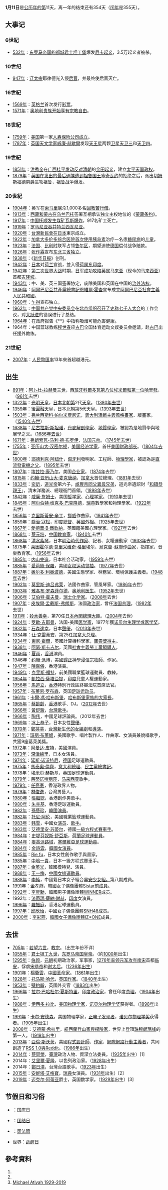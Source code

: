 **1月11日**是[公历年的第](https://zh.wikipedia.org/wiki/公历 "wikilink")11天，离一年的结束还有354天（[闰年](../Page/闰年.md "wikilink")是355天）。

## 大事记

### 6世紀

  - [532年](https://zh.wikipedia.org/wiki/532年 "wikilink")：[东罗马帝国的都城](https://zh.wikipedia.org/wiki/东罗马帝国 "wikilink")[君士坦丁堡](../Page/君士坦丁堡.md "wikilink")爆发[尼卡起义](https://zh.wikipedia.org/wiki/尼卡起义 "wikilink")，3.5万起义者被杀。

### 10世纪

  - [947年](https://zh.wikipedia.org/wiki/947年 "wikilink")：[辽太宗](../Page/辽太宗.md "wikilink")耶律德光入侵[后晋](../Page/后晋.md "wikilink")，并最终使后晋灭亡。

### 16世紀

  - [1569年](https://zh.wikipedia.org/wiki/1569年 "wikilink")：[英格兰](../Page/英格兰.md "wikilink")首次发行[彩票](../Page/彩票.md "wikilink")。
  - [1571年](../Page/1571年.md "wikilink")：[奥地利贵族开始享有](https://zh.wikipedia.org/wiki/奥地利 "wikilink")[宗教自由](../Page/宗教自由.md "wikilink")。

### 18世紀

  - [1759年](https://zh.wikipedia.org/wiki/1759年 "wikilink")：[美国](../Page/美国.md "wikilink")第一家[人寿保险公司成立](https://zh.wikipedia.org/wiki/人寿保险 "wikilink")。
  - [1787年](https://zh.wikipedia.org/wiki/1787年 "wikilink")：[英国天文学家](https://zh.wikipedia.org/wiki/英国 "wikilink")[威廉·赫歇爾](../Page/威廉·赫歇爾.md "wikilink")发现[天王星](../Page/天王星.md "wikilink")两颗[卫星](https://zh.wikipedia.org/wiki/卫星 "wikilink")[天卫三](../Page/天卫三.md "wikilink")和[天卫四](../Page/天卫四.md "wikilink")。

### 19世紀

  - [1851年](../Page/1851年.md "wikilink")：[洪秀全](../Page/洪秀全.md "wikilink")在[广西](https://zh.wikipedia.org/wiki/广西 "wikilink")[桂平发动反对](https://zh.wikipedia.org/wiki/桂平 "wikilink")[清朝](../Page/清朝.md "wikilink")的[金田起义](../Page/金田起义.md "wikilink")，建立[太平天国政权](https://zh.wikipedia.org/wiki/太平天国 "wikilink")。
  - [1879年](../Page/1879年.md "wikilink")：[英国在发出的](https://zh.wikipedia.org/wiki/英国 "wikilink")[最后通牒遭到](https://zh.wikipedia.org/wiki/最后通牒 "wikilink")[祖鲁国王](../Page/祖鲁王国.md "wikilink")[塞奇瓦约](../Page/塞奇瓦约.md "wikilink")的拒绝之后，派出[切姆斯福德](https://zh.wikipedia.org/wiki/切姆斯福德 "wikilink")[男爵](../Page/男爵.md "wikilink")进攻祖鲁，[祖鲁战争爆发](https://zh.wikipedia.org/wiki/祖鲁战争 "wikilink")。

### 20世紀

  - [1904年](../Page/1904年.md "wikilink")：英军在[索马里](../Page/索马里.md "wikilink")屠杀1,000多名[回教苦行僧](https://zh.wikipedia.org/wiki/回教 "wikilink")。
  - [1913年](../Page/1913年.md "wikilink")：[西藏和](https://zh.wikipedia.org/wiki/西藏 "wikilink")[蒙古在](https://zh.wikipedia.org/wiki/蒙古 "wikilink")[乌兰巴托](../Page/乌兰巴托.md "wikilink")签署互相承认独立主权地位的《[蒙藏条约](https://zh.wikipedia.org/wiki/蒙藏条约 "wikilink")》。
  - [1917年](../Page/1917年.md "wikilink")：[中国](https://zh.wikipedia.org/wiki/中国 "wikilink")[抚顺发生](https://zh.wikipedia.org/wiki/抚顺 "wikilink")[煤矿](../Page/煤矿.md "wikilink")[瓦斯爆炸](../Page/天然气.md "wikilink")，917名矿工死亡。
  - [1919年](../Page/1919年.md "wikilink")：[罗马尼亚吞并](https://zh.wikipedia.org/wiki/罗马尼亚 "wikilink")[特兰西瓦尼亚](../Page/特兰西瓦尼亚.md "wikilink")。
  - [1920年](../Page/1920年.md "wikilink")：[台灣](https://zh.wikipedia.org/wiki/台灣 "wikilink")[新民會在](../Page/新民會_\(臺灣\).md "wikilink")[日本](../Page/日本.md "wikilink")東京成立。
  - [1922年](../Page/1922年.md "wikilink")：[加拿大](../Page/加拿大.md "wikilink")[多伦多综合医院首次使用](https://zh.wikipedia.org/wiki/多伦多综合医院 "wikilink")[胰岛素](../Page/胰岛素.md "wikilink")治疗一名患[糖尿病](../Page/糖尿病.md "wikilink")的[儿童](../Page/儿童.md "wikilink")。
  - [1923年](../Page/1923年.md "wikilink")：[法国](https://zh.wikipedia.org/wiki/法国 "wikilink")、[比利时](../Page/比利时.md "wikilink")联军占领[鲁尔区](../Page/鲁尔区.md "wikilink")，期望迫使[德国](../Page/德国.md "wikilink")偿付战争赔款。
  - [1926年](../Page/1926年.md "wikilink")：[张作霖](../Page/张作霖.md "wikilink")宣布[东北三省独立](https://zh.wikipedia.org/wiki/东北三省 "wikilink")。
  - [1938年](../Page/1938年.md "wikilink")：《[新华日报](../Page/新华日报.md "wikilink")》创刊。
  - [1942年](../Page/1942年.md "wikilink")：[日本](../Page/日本.md "wikilink")对[荷兰](../Page/荷兰.md "wikilink")宣战，並入侵[荷属东印度](https://zh.wikipedia.org/wiki/荷属东印度 "wikilink")。
  - [1942年](../Page/1942年.md "wikilink")：[第二次世界大战](../Page/第二次世界大战.md "wikilink")时期，[日军成功攻陷](https://zh.wikipedia.org/wiki/日军 "wikilink")[英属马来亚](../Page/英屬馬來亞.md "wikilink")（现今的[马来西亚](../Page/马来西亚.md "wikilink")）首都[吉隆坡](../Page/吉隆坡.md "wikilink")。
  - [1943年](../Page/1943年.md "wikilink")：中、美、英三国签署协定，废除美国和英国在中国的[治外法权](../Page/治外法权.md "wikilink")。
  - [1946年](../Page/1946年.md "wikilink")：[阿爾巴尼亞共產黨](../Page/阿尔巴尼亚劳动党.md "wikilink")[總書記](../Page/總書記.md "wikilink")[恩維爾·霍查](../Page/恩維爾·霍查.md "wikilink")宣布成立[阿爾巴尼亞社會主義人民共和國](https://zh.wikipedia.org/wiki/阿爾巴尼亞社會主義人民共和國 "wikilink")。
  - [1960年](../Page/1960年.md "wikilink")：[乍得](../Page/乍得.md "wikilink")宣布独立。
  - [1962年](../Page/1962年.md "wikilink")：[中国共产党中央委员会](../Page/中国共产党中央委员会.md "wikilink")在[北京组织召开了史称](https://zh.wikipedia.org/wiki/北京 "wikilink")[七千人大会](../Page/七千人大会.md "wikilink")的工作会议，对[大跃进](../Page/大跃进.md "wikilink")的错误进行了总结。
  - [1964年](../Page/1964年.md "wikilink")：在政府报告《**》中指称吸烟可能危害健康。
  - 1964年：中国篮球教练[程世春](../Page/程世春.md "wikilink")应[古巴](../Page/古巴.md "wikilink")全国体育运动文娱委员会邀请，赴[古巴](../Page/古巴.md "wikilink")出任援外教练。

### 21世紀

  - [2007年](../Page/2007年.md "wikilink")：[人民幣匯率](https://zh.wikipedia.org/wiki/人民幣 "wikilink")13年來首超越港元。

## 出生

  - [891年](https://zh.wikipedia.org/wiki/891年 "wikilink")：[阿卜杜-拉赫曼三世](https://zh.wikipedia.org/wiki/阿卜杜-拉赫曼三世 "wikilink")，[西班牙](../Page/西班牙.md "wikilink")[科爾多瓦第八位](../Page/科爾多瓦_\(西班牙\).md "wikilink")[埃米爾和第一位](https://zh.wikipedia.org/wiki/埃米爾 "wikilink")[哈里發](https://zh.wikipedia.org/wiki/哈里發 "wikilink")。（[961年](../Page/961年.md "wikilink")去世）
  - [1322年](https://zh.wikipedia.org/wiki/1322年 "wikilink")：[光明天皇](../Page/光明天皇.md "wikilink")，[日本](../Page/日本.md "wikilink")[北朝第](../Page/北朝_\(日本\).md "wikilink")2代[天皇](../Page/天皇.md "wikilink")。（[1380年去世](https://zh.wikipedia.org/wiki/1380年 "wikilink")）
  - [1359年](https://zh.wikipedia.org/wiki/1359年 "wikilink")：[後圓融天皇](../Page/後圓融天皇.md "wikilink")，日本北朝第5代天皇。（[1393年去世](https://zh.wikipedia.org/wiki/1393年 "wikilink")）
  - [1503年](https://zh.wikipedia.org/wiki/1503年 "wikilink")：[弗兰西斯科·帕尔米贾尼诺](../Page/弗兰西斯科·帕尔米贾尼诺.md "wikilink")，[義大利矯飾主義風格畫家](https://zh.wikipedia.org/wiki/義大利 "wikilink")、版畫家。（[1540年去世](https://zh.wikipedia.org/wiki/1540年 "wikilink")）
  - [1638年](https://zh.wikipedia.org/wiki/1638年 "wikilink")：[尼古拉斯·斯坦诺](../Page/尼古拉斯·斯坦诺.md "wikilink")，[丹麥](https://zh.wikipedia.org/wiki/丹麥 "wikilink")[解剖學家](https://zh.wikipedia.org/wiki/解剖學家 "wikilink")、[地質學家](https://zh.wikipedia.org/wiki/地質學家 "wikilink")，被認為是地質學與地層學之父。（[1686年去世](https://zh.wikipedia.org/wiki/1686年 "wikilink")）
  - [1671年](https://zh.wikipedia.org/wiki/1671年 "wikilink")：[弗朗索瓦-马利·德·布罗伊](https://zh.wikipedia.org/wiki/弗朗索瓦-马利·德·布罗伊_\(第一代布罗伊公爵\) "wikilink")，[法国元帅](../Page/法国元帅.md "wikilink")。（[1745年去世](https://zh.wikipedia.org/wiki/1745年 "wikilink")）
  - [1755年](https://zh.wikipedia.org/wiki/1755年 "wikilink")：[亚历山大·汉密尔顿](../Page/亚历山大·汉密尔顿.md "wikilink")，[美国](../Page/美国.md "wikilink")[经济学家](../Page/经济学家.md "wikilink")，首任[美国财政部长](../Page/美国财政部长.md "wikilink")。（[1804年去世](https://zh.wikipedia.org/wiki/1804年 "wikilink")）
  - [1800年](../Page/1800年.md "wikilink")：[耶德利克·阿纽什](../Page/耶德利克·阿纽什.md "wikilink")，[匈牙利](../Page/匈牙利.md "wikilink")發明家、工程師、[物理學家](https://zh.wikipedia.org/wiki/物理學家 "wikilink")，被認為是[直流發電機之父](https://zh.wikipedia.org/wiki/直流發電機 "wikilink")。（[1895年](../Page/1895年.md "wikilink")去世）
  - [1807年](../Page/1807年.md "wikilink")：[埃兹拉·康乃尔](https://zh.wikipedia.org/wiki/埃兹拉·康乃尔 "wikilink")，美国[企业家](../Page/企业家.md "wikilink")。（[1874年](../Page/1874年.md "wikilink")去世）
  - [1815年](../Page/1815年.md "wikilink")：[约翰·亚历山大·麦克唐纳](../Page/约翰·亚历山大·麦克唐纳.md "wikilink")，[加拿大](../Page/加拿大.md "wikilink")首位總理。（[1891年](../Page/1891年.md "wikilink")去世）
  - [1833年](https://zh.wikipedia.org/wiki/1833年 "wikilink")：[奕訢](../Page/奕訢.md "wikilink")，[道光帝](../Page/道光帝.md "wikilink")第六子，[咸豐帝同父異母兄弟](../Page/咸丰帝.md "wikilink")，道光帝遺詔封「[和碩恭親王](https://zh.wikipedia.org/wiki/和碩恭親王 "wikilink")」，清末洋務派、總理衙門首領。（[1898年](../Page/1898年.md "wikilink")去世）
  - [1842年](https://zh.wikipedia.org/wiki/1842年 "wikilink")：[威廉·詹姆士](../Page/威廉·詹姆士.md "wikilink")，美国[哲学家](https://zh.wikipedia.org/wiki/哲学家 "wikilink")、[心理学家](https://zh.wikipedia.org/wiki/心理学家 "wikilink")。（[1910年](../Page/1910年.md "wikilink")去世）
  - [1845年](https://zh.wikipedia.org/wiki/1845年 "wikilink")：[阿尔伯特·维克多·巴克隆德](../Page/阿尔伯特·维克多·巴克隆德.md "wikilink")，[瑞典](../Page/瑞典.md "wikilink")數學家和物理學家。（[1922年](../Page/1922年.md "wikilink")去世）
  - [1856年](../Page/1856年.md "wikilink")：[克里斯蒂安·辛丁](../Page/克里斯蒂安·辛丁.md "wikilink")，[挪威](../Page/挪威.md "wikilink")作曲家。（[1941年](../Page/1941年.md "wikilink")去世）
  - [1859年](../Page/1859年.md "wikilink")：[喬治·寇松](https://zh.wikipedia.org/wiki/喬治·寇松，第一代凱德爾斯頓的寇松侯爵 "wikilink")，[印度總督](https://zh.wikipedia.org/wiki/印度總督 "wikilink")、[英國外相](https://zh.wikipedia.org/wiki/英國外相 "wikilink")。（[1925年](../Page/1925年.md "wikilink")去世）
  - [1867年](../Page/1867年.md "wikilink")：[愛德華·B·鐵欽納](https://zh.wikipedia.org/wiki/愛德華·B·鐵欽納 "wikilink")，英國籍美國心理學家。（[1927年](../Page/1927年.md "wikilink")去世）
  - [1868年](../Page/1868年.md "wikilink")：[蔡元培](../Page/蔡元培.md "wikilink")，[中国](https://zh.wikipedia.org/wiki/中国 "wikilink")[教育家](https://zh.wikipedia.org/wiki/教育家 "wikilink")。（[1940年](../Page/1940年.md "wikilink")去世）
  - [1868年](../Page/1868年.md "wikilink")：[清水紫琴](../Page/清水紫琴.md "wikilink")，日本[明治時代作家](https://zh.wikipedia.org/wiki/明治時代 "wikilink")、記者、女權運動家（[1933年](../Page/1933年.md "wikilink")去世）
  - [1875年](../Page/1875年.md "wikilink")：[莱因霍尔德·莫里采维奇·格里埃尔](../Page/莱因霍尔德·莫里采维奇·格里埃尔.md "wikilink")，[烏克蘭](https://zh.wikipedia.org/wiki/烏克蘭 "wikilink")-[蘇聯作曲家](https://zh.wikipedia.org/wiki/蘇聯 "wikilink")，指揮家，音樂教育家。（[1956年](../Page/1956年.md "wikilink")去世）
  - [1885年](../Page/1885年.md "wikilink")：[内山完造](../Page/内山完造.md "wikilink")，日本社会活动家。（[1959年](../Page/1959年.md "wikilink")去世）
  - [1885年](../Page/1885年.md "wikilink")：[愛莉絲·保羅](https://zh.wikipedia.org/wiki/愛莉絲·保羅 "wikilink")，美國[女权运动领袖](https://zh.wikipedia.org/wiki/女权运动 "wikilink")。（[1977年](../Page/1977年.md "wikilink")去世）
  - [1887年](../Page/1887年.md "wikilink")：[奥尔多·利奥波德](../Page/奥尔多·利奥波德.md "wikilink")，美國生態學家、林務官、環境保護主義者。（[1948年](../Page/1948年.md "wikilink")去世）
  - [1902年](../Page/1902年.md "wikilink")：[莫里斯·迪吕弗莱](../Page/莫里斯·迪吕弗莱.md "wikilink")，法國作曲家、管風琴家。（[1986年](../Page/1986年.md "wikilink")去世）
  - [1903年](../Page/1903年.md "wikilink")：[雅各布·罗森菲尔德](../Page/雅各布·罗森菲尔德.md "wikilink")，[奥地利](https://zh.wikipedia.org/wiki/奥地利 "wikilink")[医生](../Page/医生.md "wikilink")。（[1952年](../Page/1952年.md "wikilink")去世）
  - [1906年](../Page/1906年.md "wikilink")：[艾伯特·霍夫曼](../Page/艾伯特·霍夫曼.md "wikilink")，[瑞士](https://zh.wikipedia.org/wiki/瑞士 "wikilink")[化学家](../Page/化学家.md "wikilink")。（[2008年](../Page/2008年.md "wikilink")去世）
  - [1907年](../Page/1907年.md "wikilink")：[皮埃爾·孟戴斯-弗朗斯](https://zh.wikipedia.org/wiki/皮埃爾·孟戴斯-弗朗斯 "wikilink")，法國[政治家](../Page/政治家.md "wikilink")，曾任[法国总理](../Page/法国总理.md "wikilink")。（[1982年](../Page/1982年.md "wikilink")去世）
  - [1911年](../Page/1911年.md "wikilink")：[铃木善幸](../Page/铃木善幸.md "wikilink")，第70任[日本內閣總理大臣](../Page/日本內閣總理大臣.md "wikilink")。（[2004年](../Page/2004年.md "wikilink")去世）
  - [1924年](../Page/1924年.md "wikilink")：[罗歇·吉耶曼](../Page/罗歇·吉耶曼.md "wikilink")，法国-美國[医学家](https://zh.wikipedia.org/wiki/医学家 "wikilink")，1977年獲[诺贝尔生理学或医学奖](../Page/诺贝尔生理学或医学奖.md "wikilink")。
  - [1932年](../Page/1932年.md "wikilink")：[石森達幸](../Page/石森達幸.md "wikilink")，日本[聲優](../Page/聲優.md "wikilink")。（[2013年](../Page/2013年.md "wikilink")去世）
  - [1934年](../Page/1934年.md "wikilink")：[让·克雷蒂安](../Page/让·克雷蒂安.md "wikilink")，第25任[加拿大总理](https://zh.wikipedia.org/wiki/加拿大总理 "wikilink")。
  - [1934年](../Page/1934年.md "wikilink")：[東尼·霍爾](../Page/東尼·霍爾.md "wikilink")，英國計算機科學家，[圖靈獎得主](../Page/图灵奖.md "wikilink")。
  - [1938年](../Page/1938年.md "wikilink")：[阿瑟·斯卡吉尔](../Page/阿瑟·斯卡吉尔.md "wikilink")，英國[社會主義勞工黨領導人](../Page/社会主义劳工党.md "wikilink")。
  - [1946年](../Page/1946年.md "wikilink")：[夏雨](https://zh.wikipedia.org/wiki/夏雨_\(香港演員\) "wikilink")，[香港](../Page/香港.md "wikilink")演員。
  - [1946年](../Page/1946年.md "wikilink")：[约翰·派博](../Page/约翰·派博.md "wikilink")，美國[歸正神學](https://zh.wikipedia.org/wiki/歸正神學 "wikilink")[浸信宗牧師](https://zh.wikipedia.org/wiki/浸信宗 "wikilink")、作家。
  - [1947年](../Page/1947年.md "wikilink")：[陳嘉儀](../Page/陳嘉儀.md "wikilink")，香港演員。
  - [1949年](../Page/1949年.md "wikilink")：[克里斯·福特](../Page/克里斯·福特.md "wikilink")，前美國職業籃球運動員、教練。
  - [1954年](../Page/1954年.md "wikilink")：[凱拉西·薩塔亞提](../Page/凱拉西·薩塔亞提.md "wikilink")，[印度](../Page/印度.md "wikilink")兒童人權運動家。
  - [1956年](../Page/1956年.md "wikilink")：[馬道立](../Page/馬道立.md "wikilink")，[香港](../Page/香港.md "wikilink")特別行政區終審法院首席法官。
  - [1957年](../Page/1957年.md "wikilink")：[布莱恩·罗布森](../Page/布莱恩·罗布森.md "wikilink")，英国[足球](../Page/足球.md "wikilink")[运动员](https://zh.wikipedia.org/wiki/运动员 "wikilink")。
  - [1961年](../Page/1961年.md "wikilink")：[卡爾·馮·哈布斯堡](../Page/卡爾·馮·哈布斯堡.md "wikilink")，[哈布斯堡家族的大家長](https://zh.wikipedia.org/wiki/哈布斯堡 "wikilink")。
  - [1965年](../Page/1965年.md "wikilink")：[蔡齡齡](../Page/蔡齡齡.md "wikilink")，[香港](../Page/香港.md "wikilink")歌手、DJ。（[2012年](../Page/2012年.md "wikilink")去世）
  - [1966年](../Page/1966年.md "wikilink")：[黃舒駿](../Page/黃舒駿.md "wikilink")，[台灣歌手](https://zh.wikipedia.org/wiki/台灣歌手 "wikilink")。
  - [1966年](../Page/1966年.md "wikilink")：[陶伟](../Page/陶伟_\(1966年出生\).md "wikilink")，中國足球評論員。（2012年去世）
  - [1969年](../Page/1969年.md "wikilink")：[冰上恭子](../Page/冰上恭子.md "wikilink")，日本女性[聲優](../Page/聲優.md "wikilink")。
  - [1970年](../Page/1970年.md "wikilink")：[鄭芬芬](../Page/鄭芬芬.md "wikilink")，[台灣新生代的女](https://zh.wikipedia.org/wiki/台灣 "wikilink")[編劇](../Page/編劇.md "wikilink")和[導演](https://zh.wikipedia.org/wiki/導演 "wikilink")。
  - [1971年](../Page/1971年.md "wikilink")：[玛丽·布莱姬](../Page/玛丽·布莱姬.md "wikilink")，美國歌手、唱片製作人、作曲家、女演員兼說唱歌手，共獲9座葛萊美獎。
  - [1972年](../Page/1972年.md "wikilink")：[阿曼达·皮特](../Page/阿曼达·皮特.md "wikilink")，美國演員。
  - [1973年](../Page/1973年.md "wikilink")：[深津繪里](../Page/深津繪里.md "wikilink")，日本女演員。
  - [1974年](../Page/1974年.md "wikilink")：[延斯·诺沃特尼](../Page/延斯·诺沃特尼.md "wikilink")，[德国](../Page/德国.md "wikilink")足球運動員。
  - [1975年](../Page/1975年.md "wikilink")：[馬泰奧·倫齊](https://zh.wikipedia.org/wiki/馬泰奧·倫齊 "wikilink")，[意大利總理](https://zh.wikipedia.org/wiki/意大利總理 "wikilink")、[民主黨總書記](https://zh.wikipedia.org/wiki/民主党_\(意大利\) "wikilink")。
  - [1978年](../Page/1978年.md "wikilink")：[埃米尔·赫斯基](../Page/埃米尔·赫斯基.md "wikilink")，英国足球運動員。
  - [1979年](../Page/1979年.md "wikilink")：[茜蒂诺哈丽莎](https://zh.wikipedia.org/wiki/茜蒂诺哈丽莎 "wikilink")，[马来西亚](../Page/马来西亚.md "wikilink")歌手。
  - [1979年](../Page/1979年.md "wikilink")：[任亮憲](../Page/任亮憲.md "wikilink")，香港政界人物。
  - [1979年](../Page/1979年.md "wikilink")：[林俊逸](https://zh.wikipedia.org/wiki/林俊逸 "wikilink")，台灣男藝人。
  - [1980年](../Page/1980年.md "wikilink")：[張繼聰](../Page/張繼聰.md "wikilink")，香港創作男歌手。
  - [1980年](../Page/1980年.md "wikilink")：[朱兆基](../Page/朱兆基.md "wikilink")，香港足球運動員。
  - [1982年](../Page/1982年.md "wikilink")：[孫藝珍](https://zh.wikipedia.org/wiki/孫藝珍 "wikilink")，[韓國](https://zh.wikipedia.org/wiki/韓國 "wikilink")[演員](../Page/演員.md "wikilink")。
  - [1982年](../Page/1982年.md "wikilink")：[托尼·阿伦](../Page/托尼·阿伦.md "wikilink")，美國職業籃球運動員。
  - [1983年](../Page/1983年.md "wikilink")：[韩雪](../Page/韩雪.md "wikilink")，中國女[演员](https://zh.wikipedia.org/wiki/演员 "wikilink")、[歌手](../Page/歌手.md "wikilink")。
  - [1983年](../Page/1983年.md "wikilink")：[艾德里安·苏蒂尔](../Page/艾德里安·苏蒂尔.md "wikilink")，德國[一級方程式賽車手](../Page/一级方程式赛车.md "wikilink")。
  - [1984年](../Page/1984年.md "wikilink")：[史堤芬奴斯·舒亞斯](../Page/史堤芬奴斯·舒亞斯.md "wikilink")，[荷蘭足球運動員](https://zh.wikipedia.org/wiki/荷蘭 "wikilink")。
  - [1984年](../Page/1984年.md "wikilink")：[麥高派路域](https://zh.wikipedia.org/wiki/麥高派路域 "wikilink")，[塞爾維亞足球運動員](https://zh.wikipedia.org/wiki/塞爾維亞 "wikilink")。
  - [1984年](../Page/1984年.md "wikilink")：[金詩雲](https://zh.wikipedia.org/wiki/金詩雲 "wikilink")，[韓國女演員](https://zh.wikipedia.org/wiki/韓國 "wikilink")。
  - [1985年](../Page/1985年.md "wikilink")：[Rie fu](../Page/Rie_fu.md "wikilink")，日本女性創作歌手與畫家。
  - [1985年](../Page/1985年.md "wikilink")：[中嶋一貴](../Page/中嶋一貴.md "wikilink")，日本一級方程式賽車手。
  - [1987年](../Page/1987年.md "wikilink")：[金英光](../Page/金英光.md "wikilink")，韓國模特兒、演員。
  - [1988年](../Page/1988年.md "wikilink")：[王一梅](../Page/王一梅.md "wikilink")，[中國女排運動員](https://zh.wikipedia.org/wiki/中國女排 "wikilink")。
  - [1988年](../Page/1988年.md "wikilink")：[李純](../Page/李純_\(歌手\).md "wikilink")，中國籍日本女子組合[早安少女組。](../Page/早安少女組。.md "wikilink")第八期成員。
  - [1991年](../Page/1991年.md "wikilink")：[金孝靜](https://zh.wikipedia.org/wiki/金孝靜 "wikilink")，韓國女子偶像團體[Sistar前成員](https://zh.wikipedia.org/wiki/Sistar "wikilink")。
  - [1992年](../Page/1992年.md "wikilink")：[李昇勳](../Page/李昇勳.md "wikilink")，韓國男子偶像團體[WINNER](../Page/WINNER.md "wikilink")成员。
  - 1992年：[法蒂瑪·薩納·謝赫](../Page/法蒂瑪·薩納·謝赫.md "wikilink")，[印度](../Page/印度.md "wikilink")女演員。
  - [1996年](../Page/1996年.md "wikilink")：[羅振庭](../Page/羅振庭.md "wikilink")，香港足球運動員。
  - [1997年](../Page/1997年.md "wikilink")：[邱欣怡](../Page/邱欣怡.md "wikilink")，中國女子偶像團體[SNH48](../Page/SNH48.md "wikilink")成员。
  - [2000年](../Page/2000年.md "wikilink")：[李彩燕](https://zh.wikipedia.org/wiki/李彩燕 "wikilink")，[韓國女子偶像團體](https://zh.wikipedia.org/wiki/韓國 "wikilink")[IZ\*ONE](../Page/IZ*ONE.md "wikilink")成員。

## 去世

  - [705年](https://zh.wikipedia.org/wiki/705年 "wikilink")：[若望六世](https://zh.wikipedia.org/wiki/若望六世 "wikilink")，[教宗](../Page/教宗.md "wikilink")。（出生年份不详）
  - [1055年](https://zh.wikipedia.org/wiki/1055年 "wikilink")：[君士坦丁九世](../Page/君士坦丁九世.md "wikilink")，[东罗马帝国](https://zh.wikipedia.org/wiki/东罗马帝国 "wikilink")[皇帝](../Page/皇帝.md "wikilink")。（約[1000年](../Page/1000年.md "wikilink")出生）
  - [1295年](https://zh.wikipedia.org/wiki/1295年 "wikilink")：[伯颜](https://zh.wikipedia.org/wiki/伯顏_\(元初\) "wikilink")，[元朝](../Page/元朝.md "wikilink")初期政治家，军事家，[1276年率领元军攻克](https://zh.wikipedia.org/wiki/1276年 "wikilink")[南宋](../Page/南宋.md "wikilink")首都[临安](../Page/临安城.md "wikilink")，俘虏[宋恭帝](../Page/宋恭帝.md "wikilink")和[谢太后](https://zh.wikipedia.org/wiki/谢太后 "wikilink")。（[1236年出生](https://zh.wikipedia.org/wiki/1236年 "wikilink")）
  - [1901年](../Page/1901年.md "wikilink")：[楊衢雲](../Page/楊衢雲.md "wikilink")，[中國](../Page/中國.md "wikilink")[革命家](../Page/革命家.md "wikilink")。（[1861年](../Page/1861年.md "wikilink")出生）
  - [1928年](../Page/1928年.md "wikilink")：[托马斯·哈代](../Page/托马斯·哈代.md "wikilink")，[英国](https://zh.wikipedia.org/wiki/英国 "wikilink")[作家](https://zh.wikipedia.org/wiki/作家 "wikilink")。（[1840年](../Page/1840年.md "wikilink")出生）
  - [1953年](../Page/1953年.md "wikilink")：[璧約翰](../Page/璧約翰.md "wikilink")，英國外交官（[1883年](../Page/1883年.md "wikilink")出生）
  - [1966年](../Page/1966年.md "wikilink")：[拉尔·巴哈杜尔·夏斯特里](https://zh.wikipedia.org/wiki/拉尔·巴哈杜尔·夏斯特里 "wikilink")，[印度](../Page/印度.md "wikilink")[政治家](../Page/政治家.md "wikilink")，曾任印度[总理](../Page/印度总理.md "wikilink")。（[1904年](../Page/1904年.md "wikilink")出生）
  - [1988年](../Page/1988年.md "wikilink")：[伊西多·拉比](../Page/伊西多·拉比.md "wikilink")，[美国](../Page/美国.md "wikilink")[物理学家](../Page/物理学家.md "wikilink")，[诺贝尔物理学奖](../Page/诺贝尔物理学奖.md "wikilink")获得者。（[1898年](../Page/1898年.md "wikilink")出生）
  - [1991年](../Page/1991年.md "wikilink")：[卡尔·安德森](https://zh.wikipedia.org/wiki/卡尔·安德森 "wikilink")，美国物理学家，[正电子发现者](https://zh.wikipedia.org/wiki/正电子 "wikilink")，[诺贝尔物理学奖](../Page/诺贝尔物理学奖.md "wikilink")获得者。（[1905年](../Page/1905年.md "wikilink")出生）
  - [2008年](../Page/2008年.md "wikilink")：[艾德蒙·希拉里](../Page/艾德蒙·希拉里.md "wikilink")，[紐西蘭](https://zh.wikipedia.org/wiki/紐西蘭 "wikilink")[登山家與](https://zh.wikipedia.org/wiki/登山家 "wikilink")[探險家](https://zh.wikipedia.org/wiki/探險家 "wikilink")，世界上登頂[珠穆朗瑪峰](../Page/珠穆朗瑪峰.md "wikilink")的第一人。（[1919年](../Page/1919年.md "wikilink")出生）
  - [2013年](../Page/2013年.md "wikilink")：[亞倫·斯沃茨](../Page/亚伦·斯沃茨.md "wikilink")，美國[程式設計師](https://zh.wikipedia.org/wiki/程式設計師 "wikilink")、[作家](https://zh.wikipedia.org/wiki/作家 "wikilink")、[網際網路](https://zh.wikipedia.org/wiki/網際網路 "wikilink")[行動主義者](https://zh.wikipedia.org/wiki/行动主义 "wikilink")，共同創造了[RSS 1.0與](../Page/RSS.md "wikilink")[Reddit](../Page/Reddit.md "wikilink")。（[1986年](../Page/1986年.md "wikilink")出生）
  - [2014年](../Page/2014年.md "wikilink")：[蔡同榮](../Page/蔡同榮.md "wikilink")，[臺灣](../Page/臺灣.md "wikilink")政治人物、資深立法委員。（[1935年](../Page/1935年.md "wikilink")出生）\[1\]
  - 2014年：[艾里爾·夏隆](https://zh.wikipedia.org/wiki/艾里爾·夏隆 "wikilink")，以色列政治家。（[1928年](../Page/1928年.md "wikilink")出生）
  - 2014年：[鄭日清](../Page/鄭日清.md "wikilink")，台灣台語歌手。（[1923年](../Page/1923年.md "wikilink")出生）
  - [2015年](../Page/2015年.md "wikilink")：[安妮塔·艾格寶](../Page/安妮塔·艾格寶.md "wikilink")，[瑞典](../Page/瑞典.md "wikilink")女演員。（[1931年](../Page/1931年.md "wikilink")出生）\[2\]
  - [2019年](../Page/2019年.md "wikilink")：[迈克尔·阿蒂亚](../Page/迈克尔·阿蒂亚.md "wikilink")爵士，英国数学家。（[1929年](../Page/1929年.md "wikilink")出生）\[3\]

## 节假日和习俗

  - ：国庆日

  - ：[团结日](https://zh.wikipedia.org/wiki/团结日 "wikilink")

  - ：[司法節](https://zh.wikipedia.org/wiki/司法節 "wikilink")

  - 世界：[蔬醒日](../Page/蔬菜.md "wikilink")

## 參考資料

1.
2.
3.  [Michael Atiyah 1929-2019](https://www.maths.ox.ac.uk/node/31190)